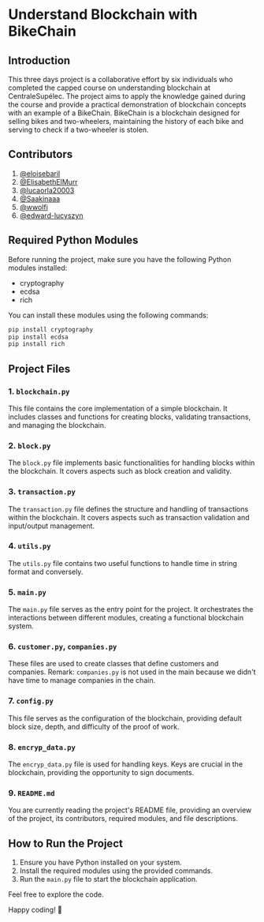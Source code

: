 # Understand Blockchain with BikeChain

## Introduction

This three days project is a collaborative effort by six individuals who completed the capped course on understanding blockchain at CentraleSupélec. The project aims to apply the knowledge gained during the course and provide a practical demonstration of blockchain concepts with an example of a BikeChain. BikeChain is a blockchain designed for selling bikes and two-wheelers, maintaining the history of each bike and serving to check if a two-wheeler is stolen.

## Contributors

1. [@eloisebaril](https://github.com/eloisebaril)
2. [@ElisabethElMurr](https://github.com/ElisabethElMurr)
3. [@lucaorla20003](https://github.com/lucaorla20003)
4. [@Saakinaaa](https://github.com/Saakinaaa)
5. [@wwolfi](https://github.com/wwolfi)
6. [@edward-lucyszyn](https://github.com/edward-lucyszyn)

## Required Python Modules

Before running the project, make sure you have the following Python modules installed:

- cryptography
- ecdsa
- rich

You can install these modules using the following commands:

```bash
pip install cryptography
pip install ecdsa
pip install rich
```

## Project Files

### 1. `blockchain.py`

This file contains the core implementation of a simple blockchain. It includes classes and functions for creating blocks, validating transactions, and managing the blockchain.

### 2. `block.py`

The `block.py` file implements basic functionalities for handling blocks within the blockchain. It covers aspects such as block creation and validity.

### 3. `transaction.py`

The `transaction.py` file defines the structure and handling of transactions within the blockchain. It covers aspects such as transaction validation and input/output management.

### 4. `utils.py`

The `utils.py` file contains two useful functions to handle time in string format and conversely.

### 5. `main.py`

The `main.py` file serves as the entry point for the project. It orchestrates the interactions between different modules, creating a functional blockchain system.

### 6. `customer.py`, `companies.py`

These files are used to create classes that define customers and companies. Remark: `companies.py` is not used in the main because we didn't have time to manage companies in the chain.

### 7. `config.py`

This file serves as the configuration of the blockchain, providing default block size, depth, and difficulty of the proof of work.

### 8. `encryp_data.py`

The `encryp_data.py` file is used for handling keys. Keys are crucial in the blockchain, providing the opportunity to sign documents.

### 9. `README.md`

You are currently reading the project's README file, providing an overview of the project, its contributors, required modules, and file descriptions.

## How to Run the Project

1. Ensure you have Python installed on your system.
2. Install the required modules using the provided commands.
3. Run the `main.py` file to start the blockchain application.

Feel free to explore the code.

Happy coding! 🚀
